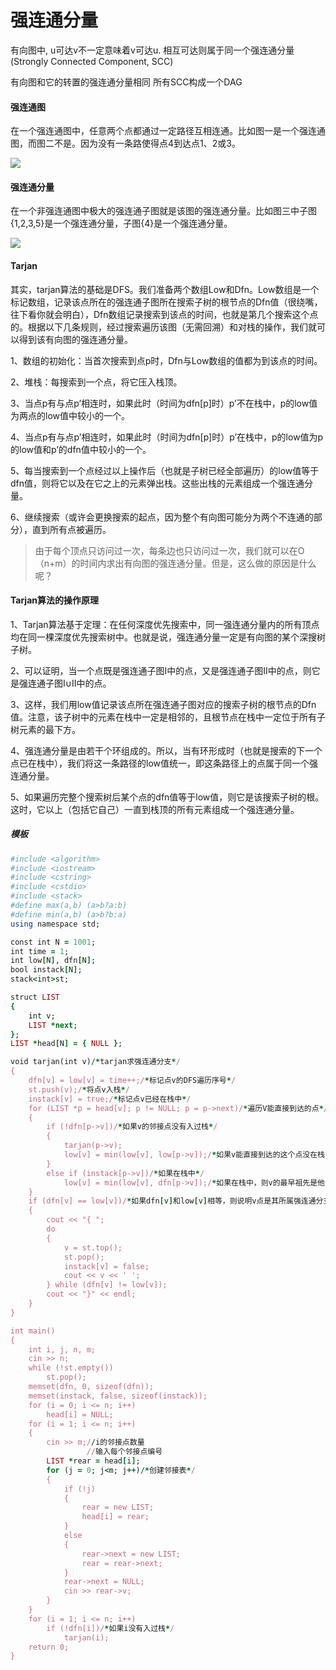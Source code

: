 # 强连通分量

有向图中, u可达v不一定意味着v可达u. 相互可达则属于同一个强连通分量\(Strongly Connected Component, SCC\)

有向图和它的转置的强连通分量相同
所有SCC构成一个DAG

#### 强连通图

在一个强连通图中，任意两个点都通过一定路径互相连通。比如图一是一个强连通图，而图二不是。因为没有一条路使得点4到达点1、2或3。

![](http://pic002.cnblogs.com/images/2010/150814/2010110807295234.png)

#### 强连通分量

在一个非强连通图中极大的强连通子图就是该图的强连通分量。比如图三中子图{1,2,3,5}是一个强连通分量，子图{4}是一个强连通分量。

![](http://pic002.cnblogs.com/images/2010/150814/2010110807314062.png)

#### Tarjan

其实，tarjan算法的基础是DFS。我们准备两个数组Low和Dfn。Low数组是一个标记数组，记录该点所在的强连通子图所在搜索子树的根节点的Dfn值（很绕嘴，往下看你就会明白），Dfn数组记录搜索到该点的时间，也就是第几个搜索这个点的。根据以下几条规则，经过搜索遍历该图（无需回溯）和对栈的操作，我们就可以得到该有向图的强连通分量。

1、数组的初始化：当首次搜索到点p时，Dfn与Low数组的值都为到该点的时间。

2、堆栈：每搜索到一个点，将它压入栈顶。

3、当点p有与点p’相连时，如果此时（时间为dfn\[p\]时）p’不在栈中，p的low值为两点的low值中较小的一个。

4、当点p有与点p’相连时，如果此时（时间为dfn\[p\]时）p’在栈中，p的low值为p的low值和p’的dfn值中较小的一个。

5、每当搜索到一个点经过以上操作后（也就是子树已经全部遍历）的low值等于dfn值，则将它以及在它之上的元素弹出栈。这些出栈的元素组成一个强连通分量。

6、继续搜索（或许会更换搜索的起点，因为整个有向图可能分为两个不连通的部分），直到所有点被遍历。

> 由于每个顶点只访问过一次，每条边也只访问过一次，我们就可以在O（n+m）的时间内求出有向图的强连通分量。但是，这么做的原因是什么呢？

#### Tarjan算法的操作原理

1、Tarjan算法基于定理：在任何深度优先搜索中，同一强连通分量内的所有顶点均在同一棵深度优先搜索树中。也就是说，强连通分量一定是有向图的某个深搜树子树。

2、可以证明，当一个点既是强连通子图Ⅰ中的点，又是强连通子图Ⅱ中的点，则它是强连通子图Ⅰ∪Ⅱ中的点。

3、这样，我们用low值记录该点所在强连通子图对应的搜索子树的根节点的Dfn值。注意，该子树中的元素在栈中一定是相邻的，且根节点在栈中一定位于所有子树元素的最下方。

4、强连通分量是由若干个环组成的。所以，当有环形成时（也就是搜索的下一个点已在栈中），我们将这一条路径的low值统一，即这条路径上的点属于同一个强连通分量。

5、如果遍历完整个搜索树后某个点的dfn值等于low值，则它是该搜索子树的根。这时，它以上（包括它自己）一直到栈顶的所有元素组成一个强连通分量。

##### 模板

```ruby
#include <algorithm>
#include <iostream>
#include <cstring>
#include <cstdio>
#include <stack>
#define max(a,b) (a>b?a:b)
#define min(a,b) (a>b?b:a)
using namespace std;

const int N = 1001;
int time = 1;
int low[N], dfn[N];
bool instack[N];
stack<int>st;

struct LIST
{
	int v;
	LIST *next;
};
LIST *head[N] = { NULL };

void tarjan(int v)/*tarjan求强连通分支*/
{
	dfn[v] = low[v] = time++;/*标记点v的DFS遍历序号*/
	st.push(v);/*将点v入栈*/
	instack[v] = true;/*标记点v已经在栈中*/
	for (LIST *p = head[v]; p != NULL; p = p->next)/*遍历V能直接到达的点*/
	{
		if (!dfn[p->v])/*如果v的邻接点没有入过栈*/
		{
			tarjan(p->v);
			low[v] = min(low[v], low[p->v]);/*如果v能直接到达的这个点没在栈中,v的最早祖先为他们中的较小值*/
		}
		else if (instack[p->v])/*如果在栈中*/
			low[v] = min(low[v], dfn[p->v]);/*如果在栈中，则v的最早祖先是他的序号和那个点的序号较小的*/
	}
	if (dfn[v] == low[v])/*如果dfn[v]和low[v]相等，则说明v点是其所属强连通分支DFS遍历起点，这个强连通分支所有点都在v点之上*/
	{
		cout << "{ ";
		do
		{
			v = st.top();
			st.pop();
			instack[v] = false;
			cout << v << ' ';
		} while (dfn[v] != low[v]);
		cout << "}" << endl;
	}
}

int main()
{
	int i, j, n, m;
	cin >> n;
	while (!st.empty())
		st.pop();
	memset(dfn, 0, sizeof(dfn));
	memset(instack, false, sizeof(instack));
	for (i = 0; i <= n; i++)
		head[i] = NULL;
	for (i = 1; i <= n; i++)
	{
		cin >> m;//i的邻接点数量
				 //输入每个邻接点编号
		LIST *rear = head[i];
		for (j = 0; j<m; j++)/*创建邻接表*/
		{
			if (!j)
			{
				rear = new LIST;
				head[i] = rear;
			}
			else
			{
				rear->next = new LIST;
				rear = rear->next;
			}
			rear->next = NULL;
			cin >> rear->v;
		}
	}
	for (i = 1; i <= n; i++)
		if (!dfn[i])/*如果i没有入过栈*/
			tarjan(i);
	return 0;
}
```



